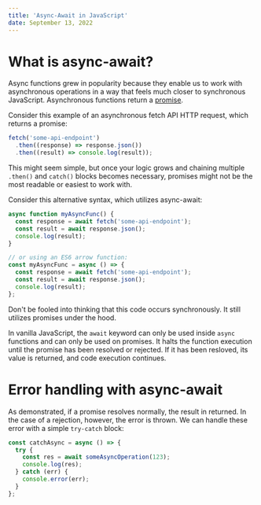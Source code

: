 ```yaml
---
title: 'Async-Await in JavaScript'
date: September 13, 2022
---
```


# What is async-await?

Async functions grew in popularity because they enable us to work with asynchronous operations in a way that feels much closer to synchronous JavaScript. Asynchronous functions return a [promise](promises-in-js).

Consider this example of an asynchronous fetch API HTTP request, which returns a promise:

```js
fetch('some-api-endpoint')
  .then((response) => response.json())
  .then((result) => console.log(result));
```

This might seem simple, but once your logic grows and chaining multiple `.then()` and `catch()` blocks becomes necessary, promises might not be the most readable or easiest to work with.

Consider this alternative syntax, which utilizes async-await:

```js
async function myAsyncFunc() {
  const response = await fetch('some-api-endpoint');
  const result = await response.json();
  console.log(result);
}

// or using an ES6 arrow function:
const myAsyncFunc = async () => {
  const response = await fetch('some-api-endpoint');
  const result = await response.json();
  console.log(result);
};
```

Don't be fooled into thinking that this code occurs synchronously. It still utilizes promises under the hood.

In vanilla JavaScript, the `await` keyword can only be used inside `async` functions and can only be used on promises. It halts the function execution until the promise has been resolved or rejected. If it has been resloved, its value is returned, and code execution continues.

# Error handling with async-await

As demonstrated, if a promise resolves normally, the result in returned. In the case of a rejection, however, the error is thrown. We can handle these error with a simple `try-catch` block:

```js
const catchAsync = async () => {
  try {
    const res = await someAsyncOperation(123);
    console.log(res);
  } catch (err) {
    console.error(err);
  }
};
```
